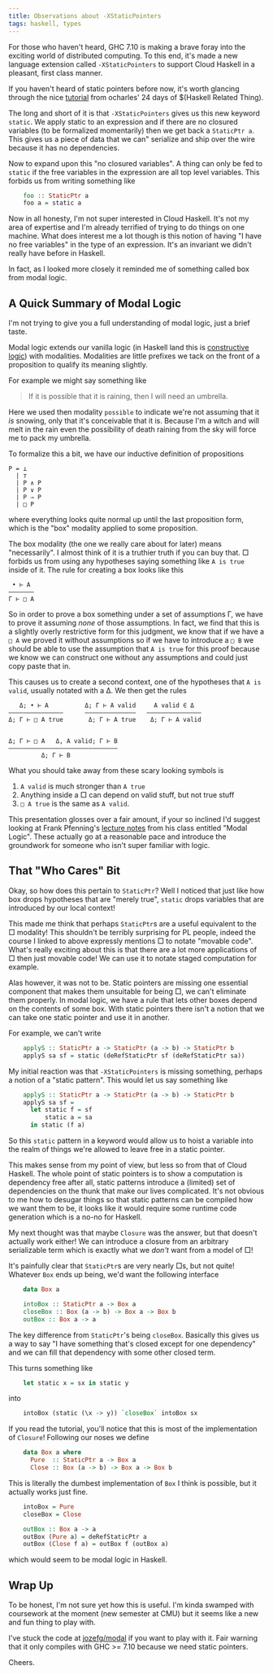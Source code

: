 ```yaml
---
title: Observations about -XStaticPointers
tags: haskell, types
---
```


For those who haven't heard, GHC 7.10 is making a brave foray into the
exciting world of distributed computing. To this end, it's made a new
language extension called `-XStaticPointers` to support Cloud Haskell
in a pleasant, first class manner.

If you haven't heard of static pointers before now, it's worth
glancing through the nice [tutorial][tutorial] from ocharles' 24 days
of $(Haskell Related Thing).

The long and short of it is that `-XStaticPointers` gives us this new
keyword `static`. We apply static to an expression and if there are
no closured variables (to be formalized momentarily) then we get
back a `StaticPtr a`. This gives us a piece of data that we can"
serialize and ship over the wire because it has no dependencies.

Now to expand upon this "no closured variables". A thing can only be
fed to `static` if the free variables in the expression are all top
level variables. This forbids us from writing something like

``` haskell
    foo :: StaticPtr a
    foo a = static a
```

Now in all honesty, I'm not super interested in Cloud Haskell. It's
not my area of expertise and I'm already terrified of trying to do
things on one machine. What does interest me a lot though is this
notion of having "I have no free variables" in the type of an
expression. It's an invariant we didn't really have before in
Haskell.

In fact, as I looked more closely it reminded me of something called
box from modal logic.

## A Quick Summary of Modal Logic

I'm not trying to give you a full understanding of modal logic, just a
brief taste.

Modal logic extends our vanilla logic (in Haskell land this is
[constructive logic][why-constructive]) with modalities. Modalities
are little prefixes we tack on the front of a proposition to qualify
its meaning slightly.

For example we might say something like

> If it is possible that it is raining, then I will need an umbrella.

Here we used then modality `possible` to indicate we're not assuming
that it *is* snowing, only that it's conceivable that it is. Because
I'm a witch and will melt in the rain even the possibility of death
raining from the sky will force me to pack my umbrella.

To formalize this a bit, we have our inductive definition of
propositions

    P = ⊥
      | ⊤
      | P ∧ P
      | P ∨ P
      | P ⇒ P
      | □ P

where everything looks quite normal up until the last proposition
form, which is the "box" modality applied to some proposition.

The box modality (the one we really care about for later) means
"necessarily". I almost think of it is a truthier truth if you can buy
that. □ forbids us from using any hypotheses saying something like
`A is true` inside of it. The rule for creating a box looks like this

     • ⊢ A
    ———————
    Γ ⊢ □ A

So in order to prove a box something under a set of assumptions Γ, we
have to prove it assuming *none* of those assumptions. In fact, we
find that this is a slightly overly restrictive form for this
judgment, we know that if we have a `□ A` we proved it without
assumptions so if we have to introduce a `□ B` we should be able to
use the assumption that `A is true` for this proof because we know we
can construct one without any assumptions and could just copy paste
that in.

This causes us to create a second context, one of the hypotheses that
`A is valid`, usually notated with a Δ. We then get the rules


       Δ; • ⊢ A          Δ; Γ ⊢ A valid     A valid ∈ Δ
    ———————————————      ——————————————   ———————————————
    Δ; Γ ⊢ □ A true       Δ; Γ ⊢ A true    Δ; Γ ⊢ A valid


    Δ; Γ ⊢ □ A   Δ, A valid; Γ ⊢ B
    ——————————————————————————————
             Δ; Γ ⊢ B


What you should take away from these scary looking symbols is

 1. `A valid` is much stronger than `A true`
 2. Anything inside a □ can depend on valid stuff, but not true stuff
 3. `□ A true` is the same as `A valid`.

This presentation glosses over a fair amount, if your so inclined I'd
suggest looking at Frank Pfenning's [lecture notes][lectures] from his
class entitled "Modal Logic". These actually go at a reasonable pace
and introduce the groundwork for someone who isn't super familiar
with logic.

## That "Who Cares" Bit

Okay, so how does this pertain to `StaticPtr`? Well I noticed that
just like how box drops hypotheses that are "merely true", `static`
drops variables that are introduced by our local context!

This made me think that perhaps `StaticPtr`s are a useful equivalent
to the □ modality! This shouldn't be terribly surprising for PL
people, indeed the course I linked to above expressly mentions □ to
notate "movable code". What's really exciting about this is that there
are a lot more applications of □ then just movable code! We can use it
to notate staged computation for example.

Alas however, it was not to be. Static pointers are missing one
essential component that makes them unsuitable for being □, we can't
eliminate them properly. In modal logic, we have a rule that lets
other boxes depend on the contents of some box. With static pointers
there isn't a notion that we can take one static pointer and use it in
another.

For example, we can't write

``` haskell
    applyS :: StaticPtr a -> StaticPtr (a -> b) -> StaticPtr b
    applyS sa sf = static (deRefStaticPtr sf (deRefStaticPtr sa))
```

My initial reaction was that `-XStaticPointers` is missing something,
perhaps a notion of a "static pattern". This would let us say
something like

``` haskell
    applyS :: StaticPtr a -> StaticPtr (a -> b) -> StaticPtr b
    applyS sa sf =
      let static f = sf
          static a = sa
      in static (f a)
```

So this `static` pattern in a keyword would allow us to hoist a
variable into the realm of things we're allowed to leave free in a
static pointer.

This makes sense from my point of view, but less so from that of Cloud
Haskell. The whole point of static pointers is to show a computation
is dependency free after all, static patterns introduce a (limited)
set of dependencies on the thunk that make our lives complicated. It's
not obvious to me how to desugar things so that static patterns can be
compiled how we want them to be, it looks like it would require some
runtime code generation which is a no-no for Haskell.

My next thought was that maybe `Closure` was the answer, but that
doesn't actually work either! We can introduce a closure from an
arbitrary serializable term which is exactly what we *don't* want from
a model of □!

It's painfully clear that `StaticPtr`s are very nearly □s, but not
quite! Whatever `Box` ends up being, we'd want the following interface

``` haskell
    data Box a

    intoBox :: StaticPtr a -> Box a
    closeBox :: Box (a -> b) -> Box a -> Box b
    outBox :: Box a -> a
```

The key difference from `StaticPtr`'s being `closeBox`. Basically this
gives us a way to say "I have something that's closed except for one
dependency" and we can fill that dependency with some other closed
term.

This turns something like

``` haskell
    let static x = sx in static y
```

into

``` haskell
    intoBox (static (\x -> y)) `closeBox` intoBox sx
```

If you read the tutorial, you'll notice that this is most of the
implementation of `Closure`! Following our noses we define

``` haskell
    data Box a where
      Pure  :: StaticPtr a -> Box a
      Close :: Box (a -> b) -> Box a -> Box b
```

This is literally the dumbest implementation of `Box` I think is
possible, but it actually works just fine.

``` haskell
    intoBox = Pure
    closeBox = Close

    outBox :: Box a -> a
    outBox (Pure a) = deRefStaticPtr a
    outBox (Close f a) = outBox f (outBox a)
```

which would seem to be modal logic in Haskell.

## Wrap Up

To be honest, I'm not sure yet how this is useful. I'm kinda swamped
with coursework at the moment (new semester at CMU) but it seems like
a new and fun thing to play with.

I've stuck the code at [jozefg/modal](http://github.com/jozefg/modal)
if you want to play with it. Fair warning that it only compiles with
GHC >= 7.10 because we need static pointers.

Cheers.

[tutorial]: https://ocharles.org.uk/blog/guest-posts/2014-12-23-static-pointers.html
[lectures]: http://www.cs.cmu.edu/~fp/courses/15816-s10/
[why-constructive]: /posts/2015-01-09-constructivism.html
